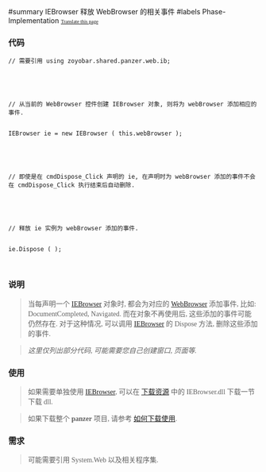 ﻿#summary IEBrowser 释放 WebBrowser 的相关事件
#labels Phase-Implementation
<font face='microsoft yahei'>
<font size='1'><a href='http://www.microsofttranslator.com/bv.aspx?from=&to=en&a=http://code.google.com/p/zsharedcode/wiki/IEBrowserDocDispose'>Translate this page</a></font>

<h3>代码</h3>
<pre><code>// 需要引用 using zoyobar.shared.panzer.web.ib;<br>
<br>
// 从当前的 WebBrowser 控件创建 IEBrowser 对象, 则将为 webBrowser 添加相应的事件.<br>
IEBrowser ie = new IEBrowser ( this.webBrowser );<br>
<br>
// 即使是在 cmdDispose_Click 声明的 ie, 在声明时为 webBrowser 添加的事件不会在 cmdDispose_Click 执行结束后自动删除.<br>
<br>
// 释放 ie 实例为 webBrowser 添加的事件.<br>
ie.Dispose ( );<br>
</code></pre>

<h3>说明</h3>
<blockquote>当每声明一个 <a href='IEBrowser.md'>IEBrowser</a> 对象时, 都会为对应的 <a href='http://msdn.microsoft.com/zh-cn/library/system.windows.forms.webbrowser(v=vs.80).aspx'>WebBrowser</a> 添加事件, 比如: DocumentCompleted, Navigated. 而在对象不再使用后, 这些添加的事件可能仍然存在. 对于这种情况, 可以调用 <a href='IEBrowser.md'>IEBrowser</a> 的 Dispose 方法, 删除这些添加的事件.</blockquote>

<blockquote><i>这里仅列出部分代码, 可能需要您自己创建窗口, 页面等.</i></blockquote>

<h3>使用</h3>
<blockquote>如果需要单独使用 <a href='IEBrowser.md'>IEBrowser</a>, 可以在 <a href='Download.md'>下载资源</a> 中的 IEBrowser.dll 下载一节下载 dll.</blockquote>

<blockquote>如果下载整个 <b>panzer</b> 项目, 请参考 <a href='HowToDownloadAndUse.md'>如何下载使用</a>.</blockquote>

<h3>需求</h3>
<blockquote>可能需要引用 System.Web 以及相关程序集.<br>
</font>